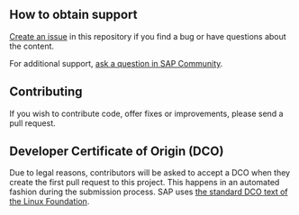 ## How to obtain support
[Create an issue](https://github.com/SAP-samples/btp-cap-multitenant-ai/issues) in this repository if you find a bug or have questions about the content.
 
For additional support, [ask a question in SAP Community](https://answers.sap.com/questions/ask.html).
                                                          
## Contributing
If you wish to contribute code, offer fixes or improvements, please send a pull request. 

## Developer Certificate of Origin (DCO)
Due to legal reasons, contributors will be asked to accept a DCO when they create the first pull request to this project. This happens in an automated fashion during the submission process. SAP uses [the standard DCO text of the Linux Foundation](https://developercertificate.org/).